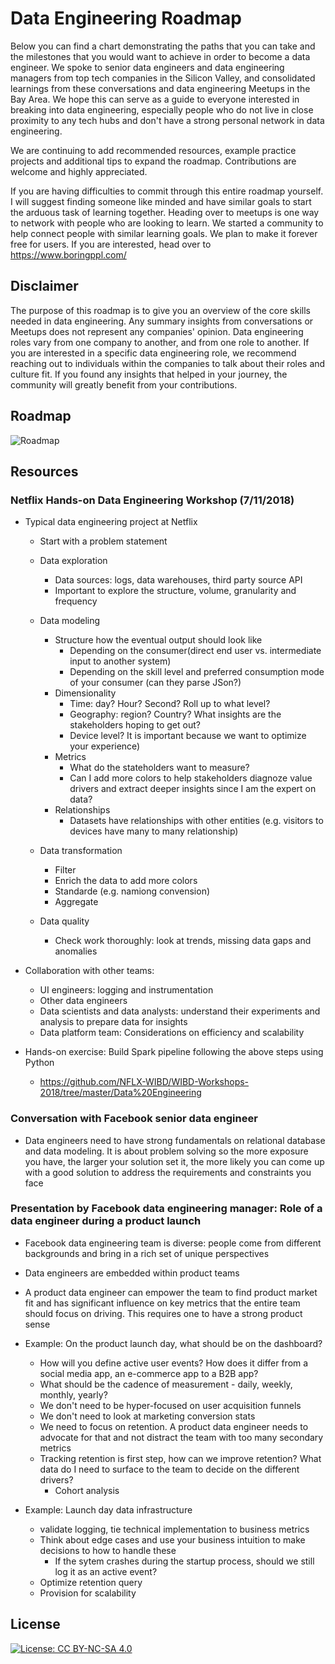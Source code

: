 # Data Engineering Roadmap

Below you can find a chart demonstrating the paths that you can take and the milestones that you would want to achieve in order to become a data engineer. We spoke to senior data engineers and data engineering managers from top tech companies in the Silicon Valley, and consolidated learnings from these conversations and data engineering Meetups in the Bay Area. We hope this can serve as a guide to everyone interested in breaking into data engineering, especially people who do not live in close proximity to any tech hubs and don't have a strong personal network in data engineering.

We are continuing to add recommended resources, example practice projects and additional tips to expand the roadmap. Contributions are welcome and highly appreciated.

If you are having difficulties to commit through this entire roadmap yourself. I will suggest finding someone like minded and have similar goals to start the arduous task of learning together. Heading over to meetups is one way to network with people who are looking to learn. We started a community to help connect people with similar learning goals. We plan to make it forever free for users. If you are interested, head over to https://www.boringppl.com/

## Disclaimer
The purpose of this roadmap is to give you an overview of the core skills needed in data engineering. Any summary insights from conversations or Meetups does not represent any companies' opinion. Data engineering roles vary from one company to another, and from one role to another. If you are interested in a specific data engineering role, we recommend reaching out to individuals within the companies to talk about their roles and culture fit. If you found any insights that helped in your journey, the community will greatly benefit from your contributions.

## Roadmap

![Roadmap](./path_resources/roadmap.png)

## Resources

### Netflix Hands-on Data Engineering Workshop (7/11/2018)
* Typical data engineering project at Netflix
    * Start with a problem statement
    * Data exploration
         * Data sources: logs, data warehouses, third party source API
         * Important to explore the structure, volume, granularity and frequency

    * Data modeling
        * Structure how the eventual output should look like
            * Depending on the consumer(direct end user vs. intermediate input to another system)
            * Depending on the skill level and preferred consumption mode of your consumer (can they parse JSon?)
        * Dimensionality
            * Time: day? Hour? Second? Roll up to what level?
            * Geography: region? Country? What insights are the stakeholders hoping to get out?
            * Device level? It is important because we want to optimize your experience)
        * Metrics
            * What do the stateholders want to measure?
            * Can I add more colors to help stakeholders diagnoze value drivers and extract deeper insights since I am the expert on data?
        * Relationships
            * Datasets have relationships with other entities (e.g. visitors to devices have many to many relationship)

    * Data transformation

        * Filter
        * Enrich the data to add more colors
        * Standarde (e.g. namiong convension)
        * Aggregate

    * Data quality
        * Check work thoroughly: look at trends, missing data gaps and anomalies

* Collaboration with other teams:
    * UI engineers: logging and instrumentation
    * Other data engineers
    * Data scientists and data analysts: understand their experiments and analysis to prepare data for insights
    * Data platform team: Considerations on efficiency and scalability

* Hands-on exercise: Build Spark pipeline following the above steps using Python
    * https://github.com/NFLX-WIBD/WIBD-Workshops-2018/tree/master/Data%20Engineering

### Conversation with Facebook senior data engineer
* Data engineers need to have strong fundamentals on relational database and data modeling. It is about problem solving so the more exposure you have, the larger your solution set it, the more likely you can come up with a good solution to address the requirements and constraints you face

### Presentation by Facebook data engineering manager: Role of a data engineer during a product launch
* Facebook data engineering team is diverse: people come from different backgrounds and bring in a rich set of unique perspectives
* Data engineers are embedded within product teams
* A product data engineer can empower the team to find product market fit and has significant influence on key metrics that the entire team should focus on driving. This requires one to have a strong product sense
* Example: On the product launch day, what should be on the dashboard?
    * How will you define active user events? How does it differ from a social media app, an e-commerce app to a B2B app?
    * What should be the cadence of measurement - daily, weekly, monthly, yearly?
    * We don't need to be hyper-focused on user acquisition funnels
    * We don't need to look at marketing conversion stats
    * We need to focus on retention. A product data engineer needs to advocate for that and not distract the team with too many secondary metrics
    * Tracking retention is first step, how can we improve retention? What data do I need to surface to the team to decide on the different drivers?
        * Cohort analysis

* Example: Launch day data infrastructure
    * validate logging, tie technical implementation to business metrics
    * Think about edge cases and use your business intuition to make decisions to how to handle these
        * If the sytem crashes during the startup process, should we still log it as an active event?
    * Optimize retention query
    * Provision for scalability


## License

[![License: CC BY-NC-SA 4.0](https://img.shields.io/badge/License-CC%20BY--NC--SA%204.0-lightgrey.svg)](https://creativecommons.org/licenses/by-nc-sa/4.0/)
